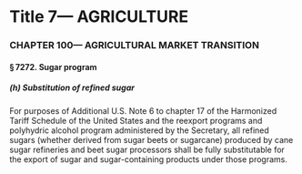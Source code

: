 
# Title 7— AGRICULTURE
### CHAPTER 100— AGRICULTURAL MARKET TRANSITION
#### § 7272. Sugar program
##### (h) Substitution of refined sugar

For purposes of Additional U.S. Note 6 to chapter 17 of the Harmonized Tariff Schedule of the United States and the reexport programs and polyhydric alcohol program administered by the Secretary, all refined sugars (whether derived from sugar beets or sugarcane) produced by cane sugar refineries and beet sugar processors shall be fully substitutable for the export of sugar and sugar-containing products under those programs.
